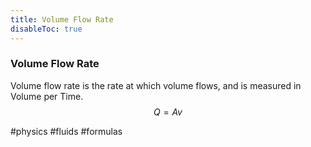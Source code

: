 ```yaml
---
title: Volume Flow Rate
disableToc: true
---
```


### Volume Flow Rate
Volume flow rate is the rate at which volume flows, and is measured in Volume per Time.
$$
Q=Av
$$

#physics #fluids #formulas 
